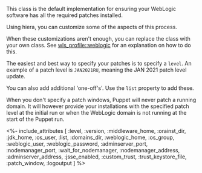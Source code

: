 This class is the default implementation for ensuring your WebLogic software has all the required patches installed.

Using hiera, you can customize some of the aspects of this process.

When these customizations aren't enough, you can replace the class with your own class. See [wls_profile::weblogic](./weblogic.html) for an explanation on how to do this.

The easiest and best way to specify your patches is to specify a `level`. An example of a patch level is `JAN2021RU`, meaning the JAN 2021 patch level update.

You can also add additional 'one-off's'. Use the `list` property to add these.

When you don't specify a patch windows, Puppet will never patch a running domain. It will however provide your installations with the specified patch level at the initial run or when the WebLogic domain is not running at the start of the Puppet run.

<%- include_attributes [
  :level,
  :version,
  :middleware_home,
  :orainst_dir,
  :jdk_home,
  :os_user,
  :list,
  :domains_dir,
  :weblogic_home,
  :os_group,
  :weblogic_user,
  :weblogic_password,
  :adminserver_port,
  :nodemanager_port,
  :wait_for_nodemanager,
  :nodemanager_address,
  :adminserver_address,
  :jsse_enabled,
  :custom_trust,
  :trust_keystore_file,
  :patch_window,
  :logoutput
] %>